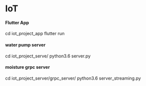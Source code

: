 # IoT

#### Flutter App

cd iot_project_app
flutter run

#### water pump server

cd iot_project_serve/
python3.6 server.py

#### moisture grpc server

cd iot_project_server/grpc_server/
python3.6 server_streaming.py
